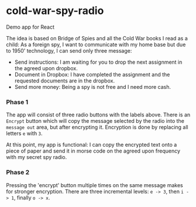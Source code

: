 # cold-war-spy-radio
Demo app for React

The idea is based on Bridge of Spies and all the Cold War books I read as a child:  As a foreign spy, I want to communicate with my home base but due to 1950' technology, I can send only three message:
- Send instructions:  I am waiting for you to drop the next assignment in the agreed upon dropbox. 
- Document in Dropbox:  I have completed the assignment and the requested documents are in the dropbox.
- Send more money:  Being a spy is not free and I need more cash. 

### Phase 1
The app will consist of three radio buttons with the labels above.  There is an `Encrypt` button which will copy the message selected by the radio into the `message out` area, but after encrypting it.  Encryption is done by replacing all letters `e` with `3`. 

At this point, my app is functional:  I can copy the encrypted text onto a piece of paper and send it in morse code on the agreed upon frequency with my secret spy radio. 

### Phase 2
Pressing the 'encrypt' button multiple times on the same message makes for stronger encryption.  There are three incremental levels: `e -> 3`, then `i -> 1`, finally `o -> x`.

